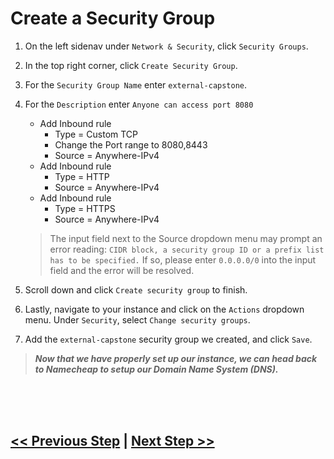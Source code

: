 # Create a Security Group

1. On the left sidenav under `Network & Security`, click `Security Groups`.
2. In the top right corner, click `Create Security Group`.
3. For the `Security Group Name` enter `external-capstone`.
4. For the `Description` enter `Anyone can access port 8080`
    - Add Inbound rule
        - Type = Custom TCP
        - Change the Port range  to 8080,8443
        - Source = Anywhere-IPv4
    - Add Inbound rule
        - Type = HTTP
        - Source = Anywhere-IPv4
    - Add Inbound rule
        - Type = HTTPS
        - Source = Anywhere-IPv4
    > The input field next to the Source dropdown menu may prompt an error reading: `CIDR block, a security group ID or a prefix list has to be specified.` If so, please enter `0.0.0.0/0` into the input field and the error will be resolved.
5. Scroll down and click `Create security group` to finish.

6. Lastly, navigate to your instance and click on the `Actions` dropdown menu. Under `Security`, select `Change security groups`.
7. Add the `external-capstone` security group we created, and click `Save`.

> ***Now that we have properly set up our instance, we can head back to Namecheap to setup our Domain Name System (DNS).***

<br>
<br>
<br>

## [<< Previous Step](1.aws-console.md) | [Next Step >>](3.dns.md)
